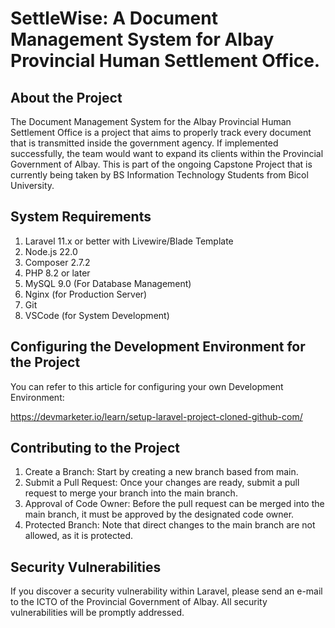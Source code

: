 # SettleWise: A Document Management System for Albay Provincial Human Settlement Office.

## About the Project

The Document Management System for the Albay Provincial Human Settlement Office is a project that aims to properly track every document that is transmitted inside the government agency. If implemented successfully, the team would want to expand its clients within the Provincial Government of Albay. This is part of the ongoing Capstone Project that is currently being taken by BS Information Technology Students from Bicol University. 

## System Requirements

1. Laravel 11.x or better with Livewire/Blade Template
2. Node.js 22.0
3. Composer 2.7.2
4. PHP 8.2 or later
5. MySQL 9.0 (For Database Management)
6. Nginx (for Production Server)
7. Git
8. VSCode (for System Development)

## Configuring the Development Environment for the Project

You can refer to this article for configuring your own Development Environment:

https://devmarketer.io/learn/setup-laravel-project-cloned-github-com/

## Contributing to the Project

1. Create a Branch: Start by creating a new branch based from main.
2. Submit a Pull Request: Once your changes are ready, submit a pull request to merge your branch into the main branch.
3. Approval of Code Owner: Before the pull request can be merged into the main branch, it must be approved by the designated code owner.
4. Protected Branch: Note that direct changes to the main branch are not allowed, as it is protected.

## Security Vulnerabilities

If you discover a security vulnerability within Laravel, please send an e-mail to the ICTO of the Provincial Government of Albay. All security vulnerabilities will be promptly addressed.
